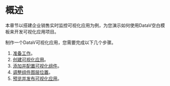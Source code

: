 # 概述

本章节以搭建企业销售实时监控可视化应用为例，为您演示如何使用DataV空白模板来开发可视化应用项目。

制作一个DataV可视化应用，您需要完成以下几个步骤。

1.  [准备工作](/intl.zh-CN/快速入门/制作可视化应用（空白画布篇）/准备工作.md)。
2.  [创建可视化应用](/intl.zh-CN/快速入门/制作可视化应用（空白画布篇）/创建可视化应用.md)。
3.  [添加并配置可视化组件](/intl.zh-CN/快速入门/制作可视化应用（空白画布篇）/添加并配置可视化组件.md)。
4.  [调整组件图层位置](/intl.zh-CN/快速入门/制作可视化应用（空白画布篇）/调整组件的图层和位置.md)。
5.  [预览并发布可视化应用](/intl.zh-CN/快速入门/制作可视化应用（空白画布篇）/预览发布.md)。

